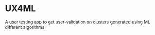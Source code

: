 # UX4ML
A user testing app to get user-validation on clusters generated using ML different algorithms
